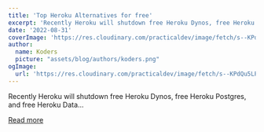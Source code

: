 ```yaml
---
title: 'Top Heroku Alternatives for free'
excerpt: 'Recently Heroku will shutdown free Heroku Dynos, free Heroku Postgres, and free Heroku Data...'
date: '2022-08-31'
coverImage: 'https://res.cloudinary.com/practicaldev/image/fetch/s--KPdQu5LP--/c_imagga_scale,f_auto,fl_progressive,h_420,q_auto,w_1000/https://dev-to-uploads.s3.amazonaws.com/uploads/articles/6p9g6fa8h6n8w0wfx453.png'
author:
  name: Koders
  picture: "assets/blog/authors/koders.png"
ogImage:
  url: 'https://res.cloudinary.com/practicaldev/image/fetch/s--KPdQu5LP--/c_imagga_scale,f_auto,fl_progressive,h_420,q_auto,w_1000/https://dev-to-uploads.s3.amazonaws.com/uploads/articles/6p9g6fa8h6n8w0wfx453.png'
---
```


Recently Heroku will shutdown free Heroku Dynos, free Heroku Postgres, and free Heroku Data...

[Read more](https://dev.to/meshvpatel18/top-heroku-alternatives-for-free-46g1)
